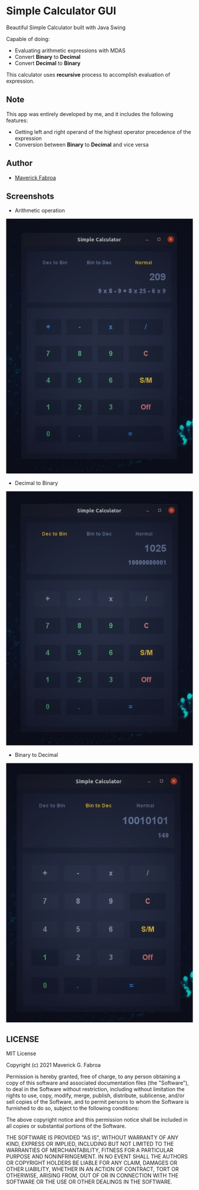 # Simple Calculator GUI

Beautiful Simple Calculator built with Java Swing

Capable of doing:
* Evaluating arithmetic expressions with MDAS
* Convert **Binary** to **Decimal**
* Convert **Decimal** to **Binary**

This calculator uses **recursive** process to accomplish evaluation of expression.

## Note

This app was entirely developed by me, and it includes the following features:
* Getting left and right operand of the highest operator precedence of the expression
* Conversion between **Binary** to **Decimal** and vice versa

## Author
* [Maverick Fabroa](https://facebook.com/mavyfaby)

## Screenshots

* Arithmetic operation

![Arithmetic Operation](screenshots/Screenshot-1.jpeg)

* Decimal to Binary

![Decimal to Binary](screenshots/Screenshot-2.jpeg)

* Binary to Decimal

![Binary to Decimal](screenshots/Screenshot-3.jpeg)

## LICENSE

MIT License

Copyright (c) 2021 Maverick G. Fabroa

Permission is hereby granted, free of charge, to any person obtaining a copy
of this software and associated documentation files (the "Software"), to deal
in the Software without restriction, including without limitation the rights
to use, copy, modify, merge, publish, distribute, sublicense, and/or sell
copies of the Software, and to permit persons to whom the Software is
furnished to do so, subject to the following conditions:

The above copyright notice and this permission notice shall be included in all
copies or substantial portions of the Software.

THE SOFTWARE IS PROVIDED "AS IS", WITHOUT WARRANTY OF ANY KIND, EXPRESS OR
IMPLIED, INCLUDING BUT NOT LIMITED TO THE WARRANTIES OF MERCHANTABILITY,
FITNESS FOR A PARTICULAR PURPOSE AND NONINFRINGEMENT. IN NO EVENT SHALL THE
AUTHORS OR COPYRIGHT HOLDERS BE LIABLE FOR ANY CLAIM, DAMAGES OR OTHER
LIABILITY, WHETHER IN AN ACTION OF CONTRACT, TORT OR OTHERWISE, ARISING FROM,
OUT OF OR IN CONNECTION WITH THE SOFTWARE OR THE USE OR OTHER DEALINGS IN THE
SOFTWARE.
